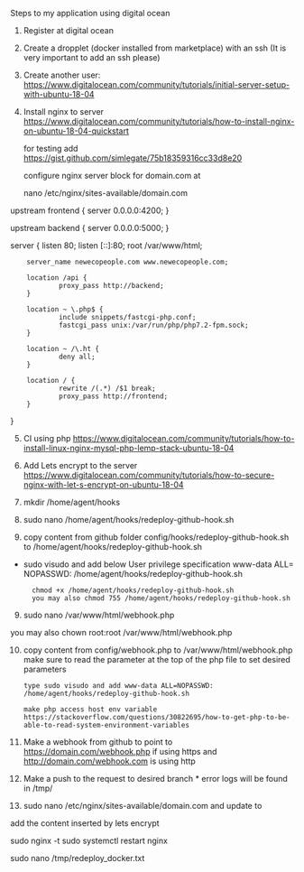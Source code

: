 Steps to my application using digital ocean

1. Register at digital ocean

2. Create a dropplet (docker installed from marketplace)  with an ssh (It is very important to add an ssh please)

3. Create another user: 
    https://www.digitalocean.com/community/tutorials/initial-server-setup-with-ubuntu-18-04

4. Install nginx to server
   https://www.digitalocean.com/community/tutorials/how-to-install-nginx-on-ubuntu-18-04-quickstart

   for testing add
   https://gist.github.com/simlegate/75b18359316cc33d8e20

   configure nginx server block for domain.com at

   nano /etc/nginx/sites-available/domain.com

upstream frontend {
    server 0.0.0.0:4200;
}

upstream backend {
    server 0.0.0.0:5000;
}

server {
        listen 80;
        listen [::]:80;
        root /var/www/html;

        server_name newecopeople.com www.newecopeople.com;

        location /api {
                proxy_pass http://backend;
        }

        location ~ \.php$ {
                include snippets/fastcgi-php.conf;
                fastcgi_pass unix:/var/run/php/php7.2-fpm.sock;
        }

        location ~ /\.ht {
                deny all;
        }

        location / {
                rewrite /(.*) /$1 break;
                proxy_pass http://frontend;
        }
}

5. CI using php
https://www.digitalocean.com/community/tutorials/how-to-install-linux-nginx-mysql-php-lemp-stack-ubuntu-18-04


5. Add Lets encrypt to the server
   https://www.digitalocean.com/community/tutorials/how-to-secure-nginx-with-let-s-encrypt-on-ubuntu-18-04


6. mkdir /home/agent/hooks

7. sudo nano /home/agent/hooks/redeploy-github-hook.sh

8. copy content from github folder config/hooks/redeploy-github-hook.sh to /home/agent/hooks/redeploy-github-hook.sh

* sudo visudo and add below User privilege specification
        www-data ALL= NOPASSWD:  /home/agent/hooks/redeploy-github-hook.sh

        chmod +x /home/agent/hooks/redeploy-github-hook.sh
        you may also chmod 755 /home/agent/hooks/redeploy-github-hook.sh
        

9. sudo nano /var/www/html/webhook.php

you may also chown root:root /var/www/html/webhook.php

10. copy content from config/webhook.php to /var/www/html/webhook.php
        make sure to read the parameter at the top of the php file to set desired parameters

        type sudo visudo and add www-data ALL=NOPASSWD: /home/agent/hooks/redeploy-github-hook.sh

        make php access host env variable https://stackoverflow.com/questions/30822695/how-to-get-php-to-be-able-to-read-system-environment-variables

11. Make a webhook from github to point to https://domain.com/webhook.php if using https and http://domain.com/webhook.com is using http

12. Make a push to the request to desired branch
        * error logs will be found in /tmp/

13. sudo nano /etc/nginx/sites-available/domain.com and update to 

add the content inserted by lets encrypt

sudo nginx -t
sudo systemctl restart nginx

sudo nano /tmp/redeploy_docker.txt